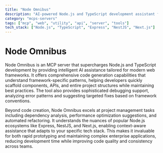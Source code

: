 ```yaml
---
title: "Node Omnibus"
description: "AI-powered Node.js and TypeScript development assistant for popular frameworks, providing code generation, debugging, and project management."
category: "mcps-servers"
tags: ["mcp", "web", "utility", "api", "server", "tools"]
tech_stack: ["Node.js", "TypeScript", "Express", "NestJS", "Next.js"]
---
```


# Node Omnibus

Node Omnibus is an MCP server that supercharges Node.js and TypeScript development by providing intelligent AI assistance tailored for modern web frameworks. It offers comprehensive code generation capabilities that understand framework-specific patterns, helping developers quickly scaffold components, APIs, and entire project structures while maintaining best practices. The tool also provides sophisticated debugging support, analyzing error patterns and suggesting targeted fixes based on framework conventions.

Beyond code creation, Node Omnibus excels at project management tasks including dependency analysis, performance optimization suggestions, and automated refactoring. It understands the nuances of popular Node.js ecosystems like Express, NestJS, and Next.js, enabling context-aware assistance that adapts to your specific tech stack. This makes it invaluable for both rapid prototyping and maintaining complex enterprise applications, reducing development time while improving code quality and consistency across teams.

